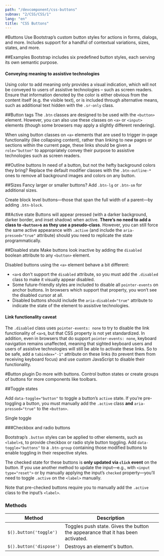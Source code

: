 ```yaml
---
path: "/devcomponent/css-buttons"
subnav: "2/CSS/CSS/1"
lang: "en"
title: "CSS Buttons"
---
```


#Buttons
Use Bootstrap’s custom button styles for actions in forms, dialogs, and more. Includes support for a handful of contextual variations, sizes, states, and more.

##Examples
Bootstrap includes six predefined button styles, each serving its own semantic purpose.
<htmlbuttonexample1></htmlbuttonexample1>

#### Conveying meaning to assistive technologies

Using color to add meaning only provides a visual indication, which will not be conveyed to users of assistive technologies – such as screen readers. Ensure that information denoted by the color is either obvious from the content itself (e.g. the visible text), or is included through alternative means, such as additional text hidden with the `.sr-only` class.

##Button tags
The `.btn` classes are designed to be used with the `<button>` element. However, you can also use these classes on `<a>` or `<input>` elements (though some browsers may apply a slightly different rendering).

When using button classes on `<a>` elements that are used to trigger in-page functionality (like collapsing content), rather than linking to new pages or sections within the current page, these links should be given a `role="button"` to appropriately convey their purpose to assistive technologies such as screen readers.
<htmlbuttonexample2></htmlbuttonexample2>

##Outline buttons
In need of a button, but not the hefty background colors they bring? Replace the default modifier classes with the `.btn-outline-*` ones to remove all background images and colors on any button.
<htmlbuttonexample3></htmlbuttonexample3>

##Sizes
Fancy larger or smaller buttons? Add `.btn-lg` or `.btn-sm` for additional sizes.
<htmlbuttonexample4></htmlbuttonexample4>

<htmlbuttonexample5></htmlbuttonexample5>

Create block level buttons—those that span the full width of a parent—by adding `.btn-block`.
<htmlbuttonexample6></htmlbuttonexample6>

##Active state
Buttons will appear pressed (with a darker background, darker border, and inset shadow) when active. **There’s no need to add a class to `<button>`s as they use a pseudo-class**. However, you can still force the same active appearance with `.active` (and include the `aria-pressed="true"` attribute) should you need to replicate the state programmatically.
<htmlbuttonexample7></htmlbuttonexample7>

##Disabled state
Make buttons look inactive by adding the `disabled` boolean attribute to any `<button>` element.
<htmlbuttonexample8></htmlbuttonexample8>

Disabled buttons using the `<a>` element behave a bit different:

*   `<a>`s don’t support the `disabled` attribute, so you must add the `.disabled` class to make it visually appear disabled.
*   Some future-friendly styles are included to disable all `pointer-events` on anchor buttons. In browsers which support that property, you won’t see the disabled cursor at all.
*   Disabled buttons should include the `aria-disabled="true"` attribute to indicate the state of the element to assistive technologies.
<htmlbuttonexample9></htmlbuttonexample9>

#### Link functionality caveat

The `.disabled` class uses `pointer-events: none` to try to disable the link functionality of `<a>`s, but that CSS property is not yet standardized. In addition, even in browsers that do support `pointer-events: none`, keyboard navigation remains unaffected, meaning that sighted keyboard users and users of assistive technologies will still be able to activate these links. So to be safe, add a `tabindex="-1"` attribute on these links (to prevent them from receiving keyboard focus) and use custom JavaScript to disable their functionality.

#Button plugin
Do more with buttons. Control button states or create groups of buttons for more components like toolbars.

##Toggle states

Add `data-toggle="button"` to toggle a button’s `active` state. If you’re pre-toggling a button, you must manually add the `.active` class **and** `aria-pressed="true"` to the `<button>`.

Single toggle
<htmlbuttonexample10></htmlbuttonexample10>

###Checkbox and radio buttons

Bootstrap’s `.button` styles can be applied to other elements, such as `<label>`s, to provide checkbox or radio style button toggling. Add `data-toggle="buttons"` to a `.btn-group` containing those modified buttons to enable toggling in their respective styles.

The checked state for these buttons is **only updated via `click` event** on the button. If you use another method to update the input—e.g., with `<input type="reset">` or by manually applying the input’s `checked` property—you’ll need to toggle `.active` on the `<label>` manually.

Note that pre-checked buttons require you to manually add the `.active` class to the input’s `<label>`.
<htmlbuttonexample11></htmlbuttonexample11>

<htmlbuttonexample12></htmlbuttonexample12>

### Methods

| Method | Description |
| --- | --- |
| `$().button('toggle')` | Toggles push state. Gives the button the appearance that it has been activated. |
| `$().button('dispose')` | Destroys an element's button. |